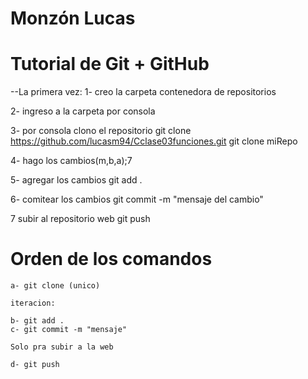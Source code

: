 # Monzón Lucas
# Tutorial de Git + GitHub

--La primera vez:
1- creo la carpeta contenedora de repositorios

2- ingreso a la carpeta por consola

3- por consola clono el repositorio
	git clone https://github.com/lucasm94/Cclase03funciones.git 
	git clone miRepo

4- hago los cambios(m,b,a);7

5- agregar los cambios
	git add .

6- comitear los cambios
	git commit -m "mensaje del cambio"

7 subir al repositorio web
	git push

# Orden de los comandos

	a- git clone (unico)

	iteracion:

	b- git add .
	c- git commit -m "mensaje"

	Solo pra subir a la web

	d- git push